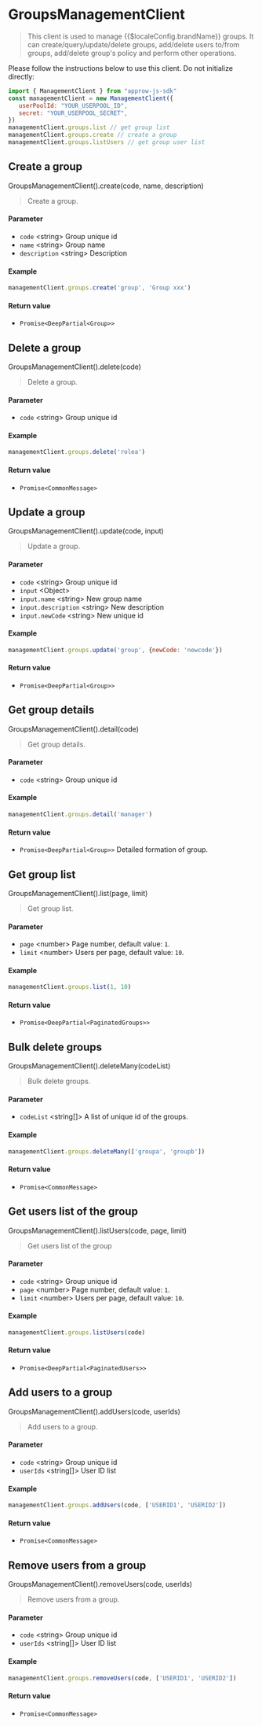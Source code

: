 
# GroupsManagementClient

<LastUpdated/>



> This client is used to manage {{$localeConfig.brandName}} groups. It can create/query/update/delete groups, add/delete users to/from groups, add/delete group's policy and perform other operations.



Please follow the instructions below to use this client. Do not initialize directly:
```javascript
import { ManagementClient } from "approw-js-sdk"
const managementClient = new ManagementClient({
   userPoolId: "YOUR_USERPOOL_ID",
   secret: "YOUR_USERPOOL_SECRET",
})
managementClient.groups.list // get group list
managementClient.groups.create // create a group
managementClient.groups.listUsers // get group user list
```




## Create a group

GroupsManagementClient().create(code, name, description)

> Create a group.


#### Parameter

- `code` \<string\> Group unique id
- `name` \<string\> Group name 
- `description` \<string\> Description 

#### Example

```javascript
managementClient.groups.create('group', 'Group xxx')
```

#### Return value

-  `Promise<DeepPartial<Group>>` 


      

## Delete a group

GroupsManagementClient().delete(code)

> Delete a group.


#### Parameter

- `code` \<string\> Group unique id

#### Example

```javascript
managementClient.groups.delete('rolea')
```

#### Return value

-  `Promise<CommonMessage>` 


      

## Update a group

GroupsManagementClient().update(code, input)

> Update a group.


#### Parameter

- `code` \<string\> Group unique id
- `input` \<Object\>  
- `input.name` \<string\> New group name
- `input.description` \<string\> New description
- `input.newCode` \<string\> New unique id

#### Example

```javascript
managementClient.groups.update('group', {newCode: 'newcode'})
```

#### Return value

-  `Promise<DeepPartial<Group>>` 


      

## Get group details

GroupsManagementClient().detail(code)

> Get group details.


#### Parameter

- `code` \<string\> Group unique id

#### Example

```javascript
managementClient.groups.detail('manager')
```

#### Return value

-  `Promise<DeepPartial<Group>>` Detailed formation of group.


      

## Get group list

GroupsManagementClient().list(page, limit)

> Get group list.


#### Parameter

- `page` \<number\> Page number, default value: `1`.
- `limit` \<number\> Users per page, default value: `10`.

#### Example

```javascript
managementClient.groups.list(1, 10)
```

#### Return value

-  `Promise<DeepPartial<PaginatedGroups>>` 


      

## Bulk delete groups

GroupsManagementClient().deleteMany(codeList)

> Bulk delete groups.


#### Parameter

- `codeList` \<string[]\> A list of unique id of the groups.

#### Example

```javascript
managementClient.groups.deleteMany(['groupa', 'groupb'])
```

#### Return value

-  `Promise<CommonMessage>` 


      

## Get users list of the group

GroupsManagementClient().listUsers(code, page, limit)

> Get users list of the group


#### Parameter

- `code` \<string\> Group unique id
- `page` \<number\> Page number, default value: `1`.
- `limit` \<number\> Users per page, default value: `10`.

#### Example

```javascript
managementClient.groups.listUsers(code)
```

#### Return value

-  `Promise<DeepPartial<PaginatedUsers>>` 


      

## Add users to a group

GroupsManagementClient().addUsers(code, userIds)

> Add users to a group.


#### Parameter

- `code` \<string\> Group unique id
- `userIds` \<string[]\> User ID list

#### Example

```javascript
managementClient.groups.addUsers(code, ['USERID1', 'USERID2'])
```

#### Return value

-  `Promise<CommonMessage>` 


      

## Remove users from a group

GroupsManagementClient().removeUsers(code, userIds)

> Remove users from a group.


#### Parameter

- `code` \<string\> Group unique id
- `userIds` \<string[]\> User ID list

#### Example

```javascript
managementClient.groups.removeUsers(code, ['USERID1', 'USERID2'])
```

#### Return value

-  `Promise<CommonMessage>` 


